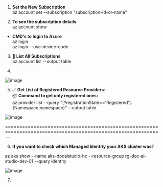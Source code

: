 1) **Set the New Subscription** <br/>
az account set --subscription "subscription-id-or-name" <br/>

2) **To see the subscription details** <br/>
        az account show <br/>

*  **CMD's to login to Azure** <br/>
        az login <br/>
        az login --use-device-code <br/>

3) **🧾 List All Subscriptions** <br/>
        az account list --output table <br/>

4)
 ![image](https://github.com/user-attachments/assets/e718f72b-427c-47ce-942b-2ad987d823cb) <br/>

5) ✅ **Get List of Registered Resource Providers**: <br/>
   📦 **Command to get only registered ones:** <br/>
        az provider list --query "[?registrationState=='Registered'].{Namespace:namespace}" --output table <br/>
        
 ![image](https://github.com/user-attachments/assets/1420dea5-9edd-4201-a46f-7e2970f54dab) 

 ==============================================================================================================

 6) **If you want to check which Managed Identity your AKS cluster was**? <br/>

  az aks show --name aks-docaistudio-hc --resource-group rg-doc-ai-studio-dev-01 --query identity <br/>
  
 ![image](https://github.com/user-attachments/assets/16ff7c7f-63e2-4363-8c4e-6d53c8fdcb39) <br/>

7) 

   



        
